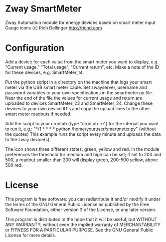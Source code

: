 # Zway SmartMeter

Zway Automation module for energy devices based on smart meter input
Gauge icons (c) Rich Dellinger http://richd.com

# Configuration

Add a device for each value from the smart meter you want to display, e.g. "Current usage,"
"Total usage", "Current return", etc. Make a note of the ID for these devices, e.g. SmartMeter_14.

Put the python script in a directory on the machine that logs your smart meter via the USB smart
meter cable. Set zwayserver, username and password variables to your own specifications in the
smartmeter.py file. Near the end of the file the values for current usage and return are uploaded
to devices SmartMeter_23 and SmartMeter_24. Change these devices to your own device ID's and copy the
upload lines to the other smart meter readouts if needed.

Add the script to your crontab (type "crontab -e") for the interval you want to run it, e.g.:
 "*/1 * * * * python /home/youruser/smartmeter.py" (without the quotes)
 This example runs the script every minute and uploads the data to the zway device(s).
 
 The icon shows three different states; green, yellow and red. In the module preferences the
 threshold for medium and high can be set; if set to 200 and 500, a readout smaller than 200
 will display green, 200-500 yellow, above 500 red. 



# License

This program is free software: you can redistribute it and/or modify
it under the terms of the GNU General Public License as published by
the Free Software Foundation, either version 3 of the License, or any 
later version.

This program is distributed in the hope that it will be useful,
but WITHOUT ANY WARRANTY; without even the implied warranty of
MERCHANTABILITY or FITNESS FOR A PARTICULAR PURPOSE. See the
GNU General Public License for more details.

